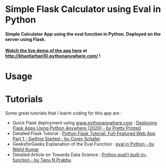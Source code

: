 # Simple Flask Calculator using Eval in Python
#### Simple Calculator App using the eval function in Python. Deployed on the server using Flask.
#### [Watch the live demo of the app here](http://khanfarhan10.pythonanywhere.com/) at http://khanfarhan10.pythonanywhere.com/ !

# Usage


# Tutorials
Some great tutorials that I learnt coding for this app are :
* Quick Flask deployment using www.pythonanywhere.com : [Deploying Flask Apps Using Python Anywhere (2020) - by Pretty Printed](https://www.youtube.com/watch?v=5jbdkOlf4cY)
* Detailed Flask Tutorial : [Python Flask Tutorial: Full-Featured Web App Part 1 - Getting Started - by Corey Schafer](https://www.youtube.com/watch?v=MwZwr5Tvyxo)
* GeeksforGeeks Explanation of the Eval Function : [eval in Python - by  Nikhil Kumar](https://www.geeksforgeeks.org/eval-in-python/)
* Detailed Article on Towards Data Science : [Python eval() built-in-function - by Tanu N Prabhu](https://towardsdatascience.com/python-eval-built-in-function-601f87db191)

